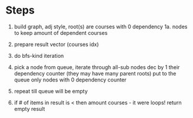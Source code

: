Steps
=====

1. build graph, adj style, root(s) are courses with 0 dependency
1a. nodes to keep amount of dependent courses

2. prepare result vector (courses idx)
3. do bfs-kind iteration
4. pick a node from queue, iterate through all-sub nodes dec by 1 their dependency counter (they may have many parent roots)
   put to the queue only nodes with 0 dependency counter
5. repeat till queue will be empty
6. if # of items in result is < then amount courses - it were loops! return empty result
